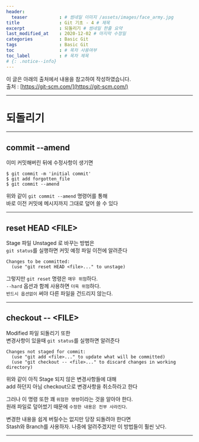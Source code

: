 ```yaml
---
header:
  teaser            : # 썸네일 이미지 /assets/images/face_army.jpg
title               : Git 기초 - 4 # 제목
excerpt             : 되돌리기 # 썸네일 한줄 요약
last_modified_at    : 2020-12-02 # 마지막 수정일
categories          : Basic Git
tags                : Basic Git
toc                 : # 목차 사용여부
toc_label           : # 목차 제목
# {: .notice--info}
---
```

이 글은 아래의 출처에서 내용을 참고하여 작성하였습니다.  
출처 : [https://git-scm.com/](https://git-scm.com/)

---
# 되돌리기
---
## commit --amend

이미 커밋해버린 뒤에 수정사항이 생기면

```
$ git commit -m 'initial commit'
$ git add forgotten_file
$ git commit --amend
```

위와 같이 `git commit --amend` 명령어를 통해  
바로 이전 커밋에 메시지까지 그대로 덮어 쓸 수 있다  

---
## reset HEAD \<FILE\>

Stage 파일 Unstaged 로 바꾸는 방법은  
`git status`를 실행하면 커밋 예정 파일 이전에 알려준다

```
Changes to be committed:
  (use "git reset HEAD <file>..." to unstage)
```



그렇지만 `git reset` 명령은 `매우 위험`하다.  
`--hard` 옵션과 함께 사용하면 `더욱 위험`하다.  
`반드시 옵션없이` 써야 다른 파일을 건드리지 않는다.

---
## checkout -- \<FILE\>

Modified 파일 되돌리기 또한  
변경사항이 있을때 `git status`를 실행하면 알려준다

```
Changes not staged for commit:
  (use "git add <file>..." to update what will be committed)
  (use "git checkout -- <file>..." to discard changes in working directory)
```

위와 같이 아직 Stage 되지 않은 변경사항들에 대해  
add 하던지 아님 checkout으로 변경사항을 취소하라고 한다

그러나 이 명령 또한 꽤 `위험한 명령`이라는 것을 알아야 한다.  
원래 파일로 덮어썼기 때문에 `수정한 내용은 전부 사라진다`.  

변경한 내용을 쉽게 버릴수는 없지만 당장 되돌려야 한다면  
Stash와 Branch를 사용하자.
나중에 알려주겠지만 이 방법들이 훨씬 낫다.

---